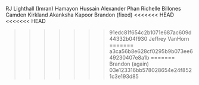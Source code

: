 RJ Lighthall
(Imran) Hamayon Hussain
Alexander Phan
Richelle Billones
Camden Kirkland
Akanksha Kapoor
Brandon (fixed)
<<<<<<< HEAD
<<<<<<< HEAD
>>>>>>> 91edc81f654c2b1071e687ac609d44332b04f930
Jeffrey VanHorn
=======
>>>>>>> a3ca56b8e628cf0295b9b073ee649230407e8a1b
=======
Brandon (again)
>>>>>>> 03e123316bb578028654e24f8521c3e193d85 
